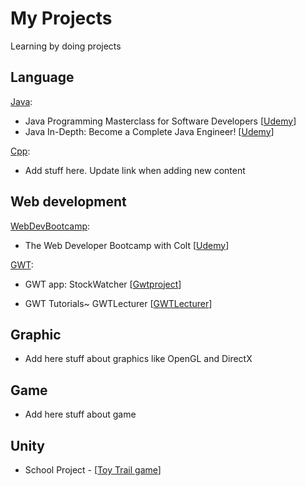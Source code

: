 My Projects
===========

Learning by doing projects

## Language

[Java](https://github.com/developersCradle/MyProjects/tree/master/Java):
* Java Programming Masterclass for Software Developers [[Udemy](https://www.udemy.com/course/java-the-complete-java-developer-course/)]
* Java In-Depth: Become a Complete Java Engineer! [[Udemy](https://www.udemy.com/course/java-in-depth-become-a-complete-java-engineer/)]

[Cpp](https://github.com/developersCradle/MyProjects/):

* Add stuff here. Update link when adding new content

## Web development
[WebDevBootcamp](https://github.com/developersCradle/MyProjects/tree/master/WebDevBootcamp/):

* The Web Developer Bootcamp with Colt [[Udemy](https://www.udemy.com/the-web-developer-bootcamp/)]

[GWT](https://github.com/developersCradle/MyProjects/tree/master/Gwt):

* GWT app: StockWatcher [[Gwtproject](http://www.gwtproject.org/doc/latest/tutorial/gettingstarted.html)]

* GWT Tutorials~ GWTLecturer [[GWTLecturer](https://www.youtube.com/playlist?list=PLoWne5q-c9E92-rrra5eiztpq1ACrCWNm)]


## Graphic

* Add here stuff about graphics like OpenGL and DirectX

## Game

* Add here stuff about game

## Unity

* School Project - [[Toy Trail game](https://github.com/developersCradle/MyProjects/tree/master/schoolProject%20Toy%20Trail)]



